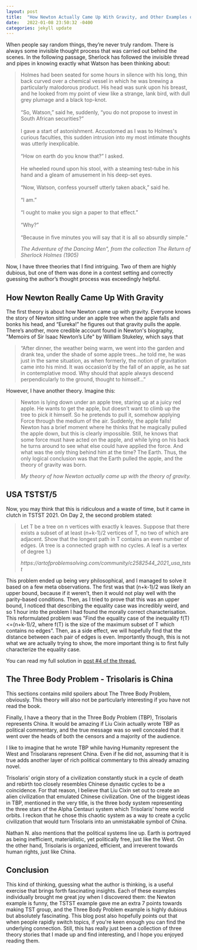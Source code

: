 ```yaml
---
layout: post
title:  "How Newton Actually Came Up With Gravity, and Other Examples of Mind Reading"
date:   2022-01-08 23:50:32 -0400
categories: jekyll update
---
```


<!-- wp:paragraph -->
<p>When people say random things, they’re never truly random. There is always some invisible thought process that was carried out behind the scenes. In the following passage, Sherlock has followed the invisible thread and pipes in knowing exactly what Watson has been thinking about:</p>
<!-- /wp:paragraph -->

<!-- wp:quote {"className":"is-style-default"} -->
<blockquote class="wp-block-quote is-style-default"><p>Holmes had been seated for some hours in silence with his long, thin back curved over a chemical vessel in which he was brewing a particularly malodorous product. His head was sunk upon his breast, and he looked from my point of view like a strange, lank bird, with dull grey plumage and a black top-knot.<br><br>“So, Watson,” said he, suddenly, “you do not propose to invest in South African securities?”<br><br>I gave a start of astonishment. Accustomed as I was to Holmes's curious faculties, this sudden intrusion into my most intimate thoughts was utterly inexplicable.<br><br>“How on earth do you know that?” I asked.<br><br>He wheeled round upon his stool, with a steaming test-tube in his hand and a gleam of amusement in his deep-set eyes.<br><br>“Now, Watson, confess yourself utterly taken aback,” said he.<br><br>“I am.”<br><br>“I ought to make you sign a paper to that effect.”<br><br>“Why?”<br><br>“Because in five minutes you will say that it is all so absurdly simple.”</p><p></p><cite>The Adventure of the Dancing Men", from the collection&nbsp;<em>The Return of Sherlock Holmes</em>&nbsp;(1905)</cite></blockquote>
<!-- /wp:quote -->

<!-- wp:paragraph -->
<p>Now, I have three theories that I find intriguing. Two of them are highly dubious, but one of them was done in a contest setting and correctly guessing the author’s thought process was exceedingly helpful.</p>
<!-- /wp:paragraph -->

<!-- wp:heading -->
<h2 id="how-newton-really-came-up-with-gravity">How Newton Really Came Up With Gravity</h2>
<!-- /wp:heading -->

<!-- wp:paragraph -->
<p>The first theory is about how Newton came up with gravity. Everyone knows the story of Newton sitting under an apple tree when the apple falls and bonks his head, and “Eureka!” he figures out that gravity pulls the apple. There’s another, more credible account found in Newton's biography, "Memoirs of Sir Isaac Newton’s Life" by William Stukeley, which says that</p>
<!-- /wp:paragraph -->

<!-- wp:quote -->
<blockquote class="wp-block-quote"><p>“After dinner, the weather being warm, we went into the garden and drank tea, under the shade of some apple trees…he told me, he was just in the same situation, as when formerly, the notion of gravitation came into his mind. It was occasion’d by the fall of an apple, as he sat in contemplative mood. Why should that apple always descend perpendicularly to the ground, thought to himself…”</p></blockquote>
<!-- /wp:quote -->

<!-- wp:paragraph -->
<p>However, I have another theory. Imagine this: </p>
<!-- /wp:paragraph -->

<!-- wp:quote -->
<blockquote class="wp-block-quote"><p>Newton is lying down under an apple tree, staring up at a juicy red apple. He wants to get the apple, but doesn’t want to climb up the tree to pick it himself. So he pretends to pull it, somehow applying Force through the medium of the air. Suddenly, the apple falls! Newton has a brief moment where he thinks that he magically pulled the apple down, but this is clearly impossible. Still, he knows that some force must have acted on the apple, and while lying on his back he turns around to see what else could have applied the force. And what was the only thing behind him at the time? The Earth. Thus, the only logical conclusion was that the Earth pulled the apple, and the theory of gravity was born.</p><cite>My theory of how Newton actually came up with the theory of gravity.</cite></blockquote>
<!-- /wp:quote -->

<!-- wp:heading -->
<h2 id="usa-tstst-5">USA TSTST/5</h2>
<!-- /wp:heading -->

<!-- wp:paragraph -->
<p>Now, you may think that this is ridiculous and a waste of time, but it came in clutch in TSTST 2021. On Day 2, the second problem stated:&nbsp;</p>
<!-- /wp:paragraph -->

<!-- wp:quote -->
<blockquote class="wp-block-quote"><p>Let T be a tree on n vertices with exactly k leaves. Suppose that there exists a subset of at least (n+k-1)/2 vertices of T, no two of which are adjacent. Show that the longest path in T contains an even number of edges. (A tree is a connected graph with no cycles. A leaf is a vertex of degree 1.)</p><cite>https://artofproblemsolving.com/community/c2582544_2021_usa_tstst</cite></blockquote>
<!-- /wp:quote -->

<!-- wp:paragraph -->
<p>This problem ended up being very philosophical, and I managed to solve it based on a few meta observations. The first was that (n+k-1)/2 was likely an upper bound, because if it weren’t, then it would not play well with the parity-based conditions. Then, as I tried to prove that this was an upper bound, I noticed that describing the equality case was incredibly weird, and so 1 hour into the problem I had found the morally correct characterisation. This reformulated problem was "Find the equality case of the inequality f(T)&lt;=(n+k-1)/2, where f(T) is the size of the maximum subset of T which contains no edges”. Then, as a side effect, we will hopefully find that the distance between each pair of edges is even. Importantly though, this is not what we are actually trying to show, the more important thing is to first fully characterize the equality case.</p>
<!-- /wp:paragraph -->

<!-- wp:paragraph -->
<p>You can read my full solution in <a href="https://artofproblemsolving.com/community/c6h2737024p23864222">post #4 of the thread.</a></p>
<!-- /wp:paragraph -->

<!-- wp:heading -->
<h2 id="the-three-body-problem-trisolaris-is-china">The Three Body Problem - Trisolaris is China</h2>
<!-- /wp:heading -->

<!-- wp:paragraph -->
<p>This sections contains mild spoilers about The Three Body Problem, obviously.&nbsp;This theory will also not be particularly interesting if you have not read the book.</p>
<!-- /wp:paragraph -->

<!-- wp:paragraph -->
<p>Finally, I have a theory that in the Three Body Problem (TBP), Trisolaris represents China. It would be amazing if Liu Cixin actually wrote TBP as political commentary, and the true message was so well concealed that it went over the heads of both the censors and a majority of the audience. </p>
<!-- /wp:paragraph -->

<!-- wp:paragraph -->
<p>I like to imagine that he wrote TBP while having Humanity represent the West and Trisolarans represent China. Even if he did not, assuming that it is true adds another layer of rich political commentary to this already amazing novel.</p>
<!-- /wp:paragraph -->

<!-- wp:paragraph -->
<p>Trisolaris’ origin story of a civilization constantly stuck in a cycle of death and rebirth too closely resembles Chinese dynastic cycles to be a coincidence. For that reason, I believe that Liu Cixin set out to create an alien civilization that emulated Chinese civilization. One of the biggest ideas in TBP, mentioned in the very title, is the three body system representing the three stars of the Alpha Centauri system which Trisolaris’ home world orbits. I reckon that he chose this chaotic system as a way to create a cyclic civilization that would turn Trisolaris into an unmistakable symbol of China.</p>
<!-- /wp:paragraph -->

<!-- wp:paragraph -->
<p>Nathan N. also mentions that the political systems line up. Earth is portrayed as being inefficient, materialistic, yet politically free, just like the West. On the other hand, Trisolaris is organized, efficient, and irreverent towards human rights, just like China.</p>
<!-- /wp:paragraph -->

<!-- wp:heading -->
<h2 id="conclusion">Conclusion</h2>
<!-- /wp:heading -->

<!-- wp:paragraph -->
<p>This kind of thinking, guessing what the author is thinking, is a useful exercise that brings forth fascinating insights. Each of these examples individually brought me great joy when I discovered them: the Newton example is funny, the TSTST example gave me an extra 7 points towards making TST group, and the Three Body Problem example is highly dubious but absolutely fascinating. This blog post also hopefully points out that when people rapidly switch topics, if you're keen enough you can find the underlying connection. Still, this has really just been a collection of three theory stories that I made up and find interesting, and I hope you enjoyed reading them.</p>
<!-- /wp:paragraph -->